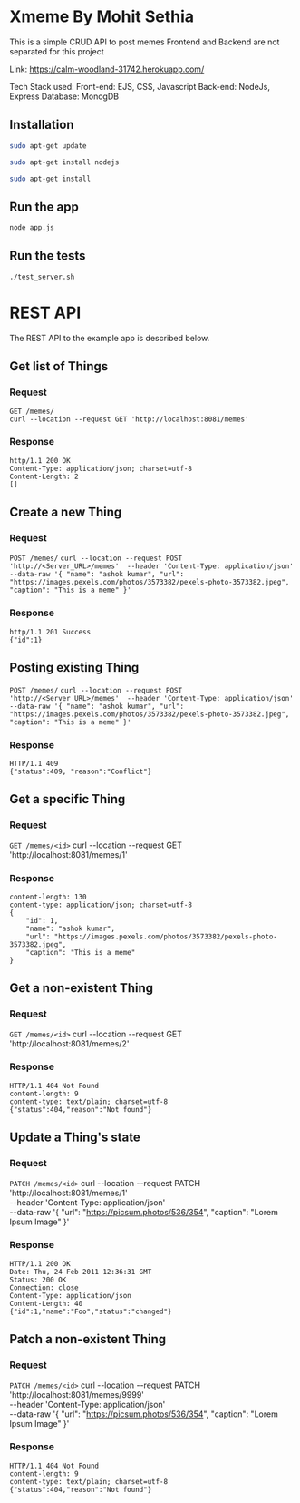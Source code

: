 # Xmeme By Mohit Sethia

This is a simple CRUD API to post memes
Frontend and Backend are not separated for this project

Link: https://calm-woodland-31742.herokuapp.com/

Tech Stack used: 
	Front-end: EJS, CSS, Javascript
	Back-end: NodeJs, Express
	Database: MonogDB

## Installation

```bash
sudo apt-get update
```
```bash
sudo apt-get install nodejs
```
```bash
sudo apt-get install 
```
## Run the app
```bash
node app.js
```
## Run the tests
    ./test_server.sh

# REST API
The REST API to the example app is described below.
## Get list of Things
### Request
`GET /memes/` \
    `curl --location --request GET 'http://localhost:8081/memes'`
### Response
	http/1.1 200 OK
    Content-Type: application/json; charset=utf-8
    Content-Length: 2
    []

## Create a new Thing
### Request
`POST /memes/` 
	`curl --location --request POST 'http://<Server_URL>/memes' 
	--header 'Content-Type: application/json' 
	--data-raw '{
		"name": "ashok kumar",
		"url": "https://images.pexels.com/photos/3573382/pexels-photo-3573382.jpeg",
		"caption": "This is a meme"
	}'`

### Response
	http/1.1 201 Success
    {"id":1}

## Posting existing Thing
`POST /memes/`
	`curl --location --request POST 'http://<Server_URL>/memes' 
	--header 'Content-Type: application/json' 
	--data-raw '{
		"name": "ashok kumar",
		"url": "https://images.pexels.com/photos/3573382/pexels-photo-3573382.jpeg",
		"caption": "This is a meme"
	}'`

### Response
	HTTP/1.1 409
	{"status":409, "reason":"Conflict"}

## Get a specific Thing
### Request
`GET /memes/<id>`
    curl --location --request GET 'http://localhost:8081/memes/1'
### Response
    content-length: 130 
    content-type: application/json; charset=utf-8 
    {
        "id": 1,
        "name": "ashok kumar",
        "url": "https://images.pexels.com/photos/3573382/pexels-photo-3573382.jpeg",
        "caption": "This is a meme"
    }
## Get a non-existent Thing
### Request
`GET /memes/<id>`
    curl --location --request GET 'http://localhost:8081/memes/2'
### Response
    HTTP/1.1 404 Not Found
    content-length: 9 
    content-type: text/plain; charset=utf-8 
    {"status":404,"reason":"Not found"}

## Update a Thing's state
### Request
`PATCH /memes/<id>`
    curl --location --request PATCH 'http://localhost:8081/memes/1' \
    --header 'Content-Type: application/json' \
    --data-raw '{
    "url": "https://picsum.photos/536/354",
    "caption": "Lorem Ipsum Image"
    }'
### Response
    HTTP/1.1 200 OK
    Date: Thu, 24 Feb 2011 12:36:31 GMT
    Status: 200 OK
    Connection: close
    Content-Type: application/json
    Content-Length: 40
    {"id":1,"name":"Foo","status":"changed"}
## Patch a non-existent Thing
### Request
`PATCH /memes/<id>`
    curl --location --request PATCH 'http://localhost:8081/memes/9999' \
    --header 'Content-Type: application/json' \
    --data-raw '{
    "url": "https://picsum.photos/536/354",
    "caption": "Lorem Ipsum Image"
    }'
### Response
    HTTP/1.1 404 Not Found
    content-length: 9 
    content-type: text/plain; charset=utf-8 
    {"status":404,"reason":"Not found"}